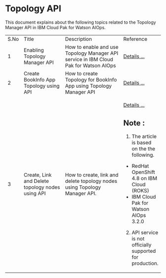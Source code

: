# Topology API

This document explains about the following topics related to the 
Topology Manager API in IBM Cloud Pak for Watson AIOps.

<table>
    <tr>
        <td width="4%">S.No</td>
        <td width="28%">Title</td>
        <td width="40%">Description</td>
        <td width="20%">Reference</td>
    </tr>
    <tr>
        <td>1</td>
        <td>Enabling Topology Manager API </td>
        <td>How to enable and use Topology Manager API service in IBM Cloud Pak for Watson AIOps </td>
        <td>

[Details ...](./01-enabling-topology-manager-api)
        </td>
    </tr>
        <tr>
        <td>2</td>
        <td>Create BookInfo App Topology using API </td>
        <td>How to create Topology for BookInfo App using
Topology Manager API</td>
        <td>

[Details ...](./02-create-topology-for-bookinfo-app)
        </td>
    </tr>
    <tr>
        <td>3</td>
        <td>Create, Link and Delete topology nodes using API  </td>
        <td>How to create, link and delete topology nodes using Topology Manager API.</td>
        <td>

[Details ...](./03-create-delete-node-and-links)


## Note :

1. The article is based on the the following.
- RedHat OpenShift 4.8 on IBM Cloud (ROKS)
- IBM Cloud Pak for Watson AIOps 3.2.0


2. API service is not officially supported for production.
